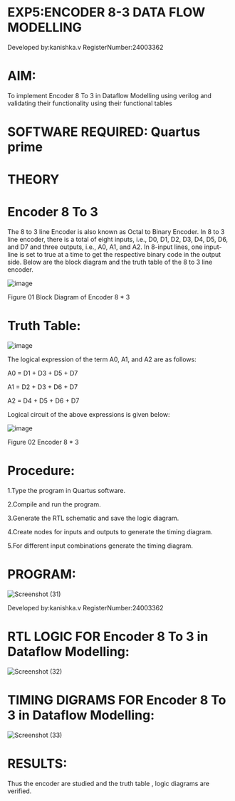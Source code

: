 # EXP5:ENCODER 8-3 DATA FLOW MODELLING

Developed by:kanishka.v   RegisterNumber:24003362

# **AIM:**

To implement  Encoder 8 To 3 in Dataflow Modelling using verilog and validating their functionality using their functional tables

# **SOFTWARE REQUIRED:** Quartus prime

# **THEORY**

# **Encoder 8 To 3**

The 8 to 3 line Encoder is also known as Octal to Binary Encoder. In 8 to 3 line encoder, there is a total of eight inputs, i.e., D0, D1, D2, D3, D4, D5, D6, and D7 and three outputs, i.e., A0, A1, and A2. In 8-input lines, one input-line is set to true at a time to get the respective binary code in the output side. Below are the block diagram and the truth table of the 8 to 3 line encoder.

![image](https://github.com/naavaneetha/ENCODER8TO3DATAFLOW/assets/154305477/0bc242c1-eb9e-4c47-afe5-30428470efc3)

Figure 01  Block Diagram of Encoder 8 * 3

# **Truth Table:**

![image](https://github.com/naavaneetha/ENCODER8TO3DATAFLOW/assets/154305477/35496b14-ae6e-4cd1-9abd-d6736b576575)

The logical expression of the term A0, A1, and A2 are as follows:

A0 = D1 + D3 + D5 + D7

A1 = D2 + D3 + D6 + D7

A2 = D4 + D5 + D6 + D7

Logical circuit of the above expressions is given below:

![image](https://github.com/naavaneetha/ENCODER8TO3DATAFLOW/assets/154305477/95acaee6-c873-4c75-89eb-ef09fb158053)

Figure 02  Encoder 8 * 3

# **Procedure:**

1.Type the program in Quartus software.

2.Compile and run the program.

3.Generate the RTL schematic and save the logic diagram.

4.Create nodes for inputs and outputs to generate the timing diagram.

5.For different input combinations generate the timing diagram.


# **PROGRAM:**

![Screenshot (31)](https://github.com/user-attachments/assets/ff1feabe-d6df-4c30-9745-d8a305c2388b)
 

Developed by:kanishka.v   RegisterNumber:24003362

# **RTL LOGIC FOR Encoder 8 To 3 in Dataflow Modelling:**

![Screenshot (32)](https://github.com/user-attachments/assets/9f134d77-071a-4005-acad-d7e69b511b7e)


# **TIMING DIGRAMS FOR Encoder 8 To 3 in Dataflow Modelling:**

![Screenshot (33)](https://github.com/user-attachments/assets/7a21765b-a720-451e-b109-e160eaf11007)


# **RESULTS:**

Thus the encoder are studied and the truth table , logic diagrams are verified.




